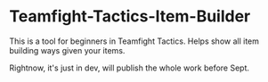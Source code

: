 # Teamfight-Tactics-Item-Builder
This is a tool for beginners in Teamfight Tactics. Helps show all item building ways given your items.

Rightnow, it's just in dev, will publish the whole work before Sept.

